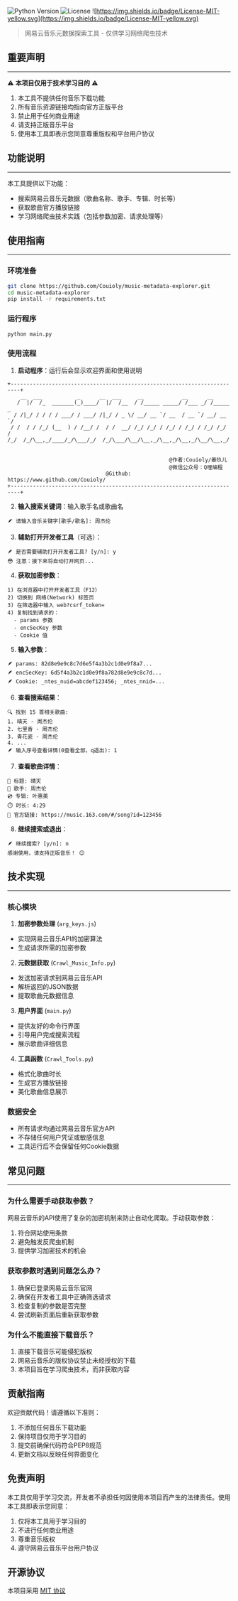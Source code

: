 

![Python Version](https://img.shields.io/badge/python-3.7%2B-blue)  ![License](https://img.shields.io/badge/license-MIT-green)  ![https://img.shields.io/badge/License-MIT-yellow.svg](https://img.shields.io/badge/License-MIT-yellow.svg)

> 网易云音乐元数据探索工具 - 仅供学习网络爬虫技术

## 重要声明
---
⚠️ **本项目仅用于技术学习目的** ⚠️

1. 本工具不提供任何音乐下载功能
2. 所有音乐资源链接均指向官方正版平台
3. 禁止用于任何商业用途
4. 请支持正版音乐平台
5. 使用本工具即表示您同意尊重版权和平台用户协议

## 功能说明
---
本工具提供以下功能：

- 搜索网易云音乐元数据（歌曲名称、歌手、专辑、时长等）
- 获取歌曲官方播放链接
- 学习网络爬虫技术实践（包括参数加密、请求处理等）

## 使用指南
---
### 环境准备

```bash
git clone https://github.com/Couioly/music-metadata-explorer.git
cd music-metadata-explorer
pip install -r requirements.txt
```

### 运行程序

```bash
python main.py
```

### 使用流程

1. **启动程序**：运行后会显示欢迎界面和使用说明

```text
+-------------------------------------------------------------------------+
    __  ___           _      __  ___     __            __      __       
   /  |/  /_  _______(_)____/  |/  /__  / /_____ _____/ /___ _/ /_____ _
  / /|_/ / / / / ___/ / ___/ /|_/ / _ \/ __/ __ `/ __  / __ `/ __/ __ `/
 / /  / / /_/ (__  ) / /__/ /  / /  __/ /_/ /_/ / /_/ / /_/ / /_/ /_/ / 
/_/  /_/\__,_/____/_/\___/_/  /_/\___/\__/\__,_/\__,_/\__,_/\__/\__,_/  
                                                                        

                                                   @作者:Couioly/姜玖儿
                                                   @微信公众号：Q哩编程
                               @Github: https://www.github.com/Couioly/
+-------------------------------------------------------------------------+
```

2. **输入搜索关键词**：输入歌手名或歌曲名

```text
🪶 请输入音乐关键字[歌手/歌名]: 周杰伦
```

3. **辅助打开开发者工具**（可选）：

```text
🪶 是否需要辅助打开开发者工具? [y/n]: y  
😳 注意：接下来将自动打开网页...
```

4. **获取加密参数**：

```text
1) 在浏览器中打开开发者工具（F12）
2) 切换到 网络(Network) 标签页
3) 在筛选器中输入 web?csrf_token=
4) 复制找到请求的：
  - params 参数
  - encSecKey 参数
  - Cookie 值
```

5. **输入参数**：

```text
🪶 params: 82d8e9e9c8c7d6e5f4a3b2c1d0e9f8a7...  
🪶 encSecKey: 6d5f4a3b2c1d0e9f8a782d8e9e9c8c7d...  
🪶 Cookie: _ntes_nuid=abcdef123456; _ntes_nnid=...
```

6. **查看搜索结果**：

```text
🔍 找到 15 首相关歌曲:
1. 晴天 - 周杰伦
2. 七里香 - 周杰伦
3. 青花瓷 - 周杰伦
4. ...
🪶 输入序号查看详情(0查看全部，q退出): 1
```

7. **查看歌曲详情**：

```text
🎵 标题: 晴天  
👤 歌手: 周杰伦  
💿 专辑: 叶惠美  
⏱️ 时长: 4:29  
🔗 官方链接: https://music.163.com/#/song?id=123456
```

8. **继续搜索或退出**：

```text
🪶 继续搜索? [y/n]: n  
感谢使用，请支持正版音乐！ 😊
```

## 技术实现
---
### 核心模块

1. **加密参数处理** (`arg_keys.js`)
- 实现网易云音乐API的加密算法
- 生成请求所需的加密参数

2. **元数据获取** (`Crawl_Music_Info.py`)
- 发送加密请求到网易云音乐API
- 解析返回的JSON数据
- 提取歌曲元数据信息

3. **用户界面** (`main.py`)
- 提供友好的命令行界面
- 引导用户完成搜索流程
- 展示歌曲详细信息

4. **工具函数** (`Crawl_Tools.py`)
- 格式化歌曲时长
- 生成官方播放链接
- 美化歌曲信息展示

### 数据安全

- 所有请求均通过网易云音乐官方API
- 不存储任何用户凭证或敏感信息
- 工具运行后不会保留任何Cookie数据

## 常见问题
---
### 为什么需要手动获取参数？

网易云音乐的API使用了复杂的加密机制来防止自动化爬取。手动获取参数：
1. 符合网站使用条款
2. 避免触发反爬虫机制
3. 提供学习加密技术的机会

### 获取参数时遇到问题怎么办？

1. 确保已登录网易云音乐官网
2. 确保在开发者工具中正确筛选请求
3. 检查复制的参数是否完整
4. 尝试刷新页面后重新获取参数

### 为什么不能直接下载音乐？

1. 直接下载音乐可能侵犯版权
2. 网易云音乐的版权协议禁止未经授权的下载
3. 本项目旨在学习爬虫技术，而非获取内容

## 贡献指南

欢迎贡献代码！请遵循以下准则：

1. 不添加任何音乐下载功能
2. 保持项目仅用于学习目的
3. 提交前确保代码符合PEP8规范
4. 更新文档以反映任何界面变化

## 免责声明

本工具仅用于学习交流，开发者不承担任何因使用本项目而产生的法律责任。使用本工具即表示您同意：

1. 仅将本工具用于学习目的
2. 不进行任何商业用途
3. 尊重音乐版权
4. 遵守网易云音乐平台用户协议

## 开源协议

本项目采用 [MIT 协议](LICENSE)
